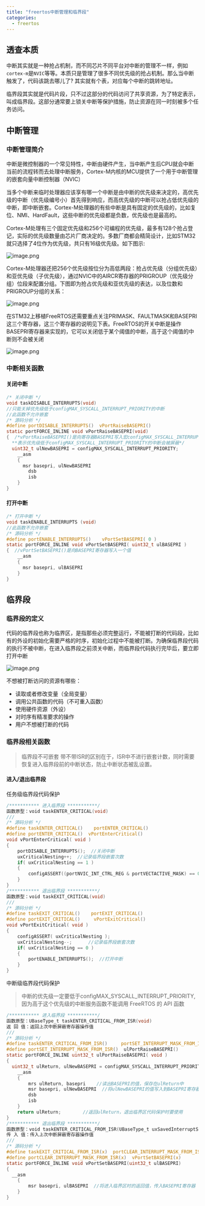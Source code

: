```yaml
---
title: "freertos中断管理和临界段"
categories:
  - freertos
---
```


## 透查本质

中断其实就是一种抢占机制，而不同芯片不同平台对中断的管理不一样，例如`cortex-m`是`NVIC`等等。本质只是管理了很多不同优先级的抢占机制。那么当中断触发了，代码该跳去哪儿了? 其实就有个表，对应每个中断的跳转地址。

临界段其实就是代码片段，只不过这部分的代码访问了共享资源，为了特定表示，叫成临界段。这部分通常要上锁关中断等保护措施，防止资源在同一时刻被多个任务访问。

## 中断管理

### 中断管理简介

中断是微控制器的一个常见特性，中断由硬件产生，当中断产生后CPU就会中断当前的流程转而去处理中断服务，Cortex-M内核的MCU提供了一个用于中断管理的嵌套向量中断控制器（NVIC）

当多个中断来临时处理器应该享有哪一个中断是由中断的优先级来决定的，高优先级的中断（优先级编号小）首先得到响应，而高优先级的中断可以抢占低优先级的中断，即中断嵌套。Cortex-M处理器的有些中断是具有固定的优先级的，比如复位、NMI、HardFault，这些中断的优先级都是负数，优先级也是最高的。

Cortex-M处理有三个固定优先级和256个可编程的优先级，最多有128个抢占登记，实际的优先级数量由芯片厂商决定的。多数厂商都会精简设计，比如STM32就只选择了4位作为优先级，共只有16级优先级。如下图示:

![image.png](../assets/images/image_20250306_202307_142.png)

Cortex-M处理器还把256个优先级按位分为高低两段：抢占优先级（分组优先级）和亚优先级（子优先级），通过NVIC中的AIRCR寄存器的PRIGROUP（优先级分组）位段来配置分组。下图即为抢占优先级和亚优先级的表达，以及位数和PRIGROUP分组的关系：

![image.png](../assets/images/image_20250306_204700_622.png)

在STM32上移植FreeRTOS还需要重点关注PRIMASK、FAULTMASK和BASEPRI这三个寄存器，这三个寄存器的说明见下表。FreeRTOS的开关中断是操作BASEPRI寄存器来实现的，它可以关闭低于某个阈值的中断，高于这个阈值的中断则不会被关闭

![image.png](../assets/images/image_20250306_204733_730.png)

### 中断相关函数

#### 关闭中断

```c
/* 关闭中断 */
void taskDISABLE_INTERRUPTS(void)
//只能关掉优先级低于configMAX_SYSCALL_INTERRUPT_PRIORITY的中断
//此函数不允许嵌套
/* 源码分析 */
#define portDISABLE_INTERRUPTS()  vPortRaiseBASEPRI()
static portFORCE_INLINE void vPortRaiseBASEPRI(void)
{  /*vPortRaiseBASEPRI()是向寄存器BASEPRI写入宏configMAX_SYSCALL_INTERRUPT_PRIORITY
  **表示优先级低于configMAX_SYSCALL_INTERRUPT_PRIORITY的中断会被屏蔽*/
  uint32_t ulNewBASEPRI = configMAX_SYSCALL_INTERRUPT_PRIORITY;
    __asm
    {
      msr basepri, ulNewBASEPRI
        dsb
        isb
    }
}

```

#### 打开中断

```c
/* 打开中断 */
void taskENABLE_INTERRUPTS (void)
//此函数不允许嵌套
/* 源码分析 */
#define portENABLE_INTERRUPTS()    vPortSetBASEPRI( 0 )
static portFORCE_INLINE void vPortSetBASEPRI( uint32_t ulBASEPRI )
{  //vPortSetBASEPRI()是向BASEPRI寄存器写入一个值    
    __asm
    {
      msr basepri, ulBASEPRI
    }
}
```

## 临界段

### 临界段的定义

代码的临界段也称为临界区，是指那些必须完整运行，不能被打断的代码段，比如有的外设的初始化需要严格的时序，初始化过程中不能被打断。为确保临界段代码的执行不被中断，在进入临界段之前须关中断，而临界段代码执行完毕后，要立即打开中断

![image.png](../assets/images/image_20250306_204459_929.png)

不想被打断访问的资源有哪些：

- 读取或者修改变量（全局变量）
- 调用公共函数的代码（不可重入函数）
- 使用硬件资源（外设）
- 对时序有精准要求的操作
- 用户不想被打断的代码

### 临界段相关函数

> 临界段不可嵌套
> 带不带ISR的区别在于，ISR中不进行嵌套计数，同时需要恢复进入临界段前的中断状态，防止中断状态被乱设置。

#### 进入/退出临界段

任务级临界段代码保护

```c
/*********** 进入临界段 ***********/
函数原型：void taskENTER_CRITICAL(void)
///
/* 源码分析 */
#define taskENTER_CRITICAL()    portENTER_CRITICAL()
#define portENTER_CRITICAL()  vPortEnterCritical()
void vPortEnterCritical( void )
{  
    portDISABLE_INTERRUPTS();  //关闭中断
    uxCriticalNesting++;  //记录临界段嵌套次数
    if( uxCriticalNesting == 1 )
    {
        configASSERT((portNVIC_INT_CTRL_REG & portVECTACTIVE_MASK) == 0);
    }
}
/*********** 退出临界段 ***********/
函数原型：void taskEXIT_CRITICAL(void)
///
/* 源码分析 */
#define taskEXIT_CRITICAL()    portEXIT_CRITICAL()
#define portEXIT_CRITICAL()     vPortExitCritical()
void vPortExitCritical( void )
{  
    configASSERT( uxCriticalNesting );
    uxCriticalNesting--;      //记录临界段嵌套次数
    if( uxCriticalNesting == 0 )  
    {
        portENABLE_INTERRUPTS();  //打开中断
    }
}

```

中断级临界段代码保护

> 中断的优先级一定要低于configMAX_SYSCALL_INTERRUPT_PRIORITY, 因为高于这个优先级的中断服务函数不能调用 FreeRTOS 的 API 函数

```c
/*********** 进入临界段 ***********/
函数原型：UBaseType_t taskENTER_CRITICAL_FROM_ISR(void)
返 回 值：返回上次中断屏蔽寄存器操作值
///
/* 源码分析 */
#define taskENTER_CRITICAL_FROM_ISR()     portSET_INTERRUPT_MASK_FROM_ISR()
#define portSET_INTERRUPT_MASK_FROM_ISR()  ulPortRaiseBASEPRI()
static portFORCE_INLINE uint32_t ulPortRaiseBASEPRI( void )
{  
  uint32_t ulReturn, ulNewBASEPRI = configMAX_SYSCALL_INTERRUPT_PRIORITY;
    __asm
    {
        mrs ulReturn, basepri    //读出BASEPRI的值，保存在ulReturn中
        msr basepri, ulNewBASEPRI  //将ulNewBASEPRI的值写入到BASEPRI寄存器中
        dsb
        isb
    }
    return ulReturn;        //返回ulReturn，退出临界区代码保护时要使用
}
/*********** 退出临界段 ***********/
函数原型：void taskENTER_CRITICAL_FROM_ISR(UBaseType_t uxSavedInterruptStatus)
传 入 值：传入上次中断屏蔽寄存器操作值
///
/* 源码分析 */
#define taskEXIT_CRITICAL_FROM_ISR(x)  portCLEAR_INTERRUPT_MASK_FROM_ISR(x)
#define portCLEAR_INTERRUPT_MASK_FROM_ISR(x)  vPortSetBASEPRI(x)
static portFORCE_INLINE void vPortSetBASEPRI(uint32_t ulBASEPRI)
{  
  __asm
    {
        msr basepri, ulBASEPRI  //将进入临界区时的返回值，传入BASEPRI寄存器
    }
}

```
